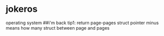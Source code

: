 # jokeros
operating system
##i'm back
tip1:	return page-pages struct pointer minus means how many struct between page and pages  
